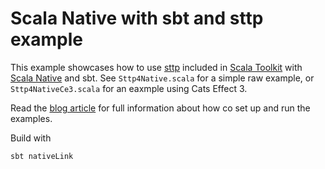# Scala Native with sbt and sttp example

This example showcases how to use [sttp](https://sttp.softwaremill.com/en/stable/) included in [Scala Toolkit](https://docs.scala-lang.org/toolkit/introduction.html) with [Scala Native](https://github.com/scala-native/scala-native) and sbt.
See `Sttp4Native.scala` for a simple raw example, or `Sttp4NativeCe3.scala` for an eaxmple using Cats Effect 3.

Read the [blog article](https://softwaremill.com) for full information about how co set up and run the examples.

Build with

```sh
sbt nativeLink
```
